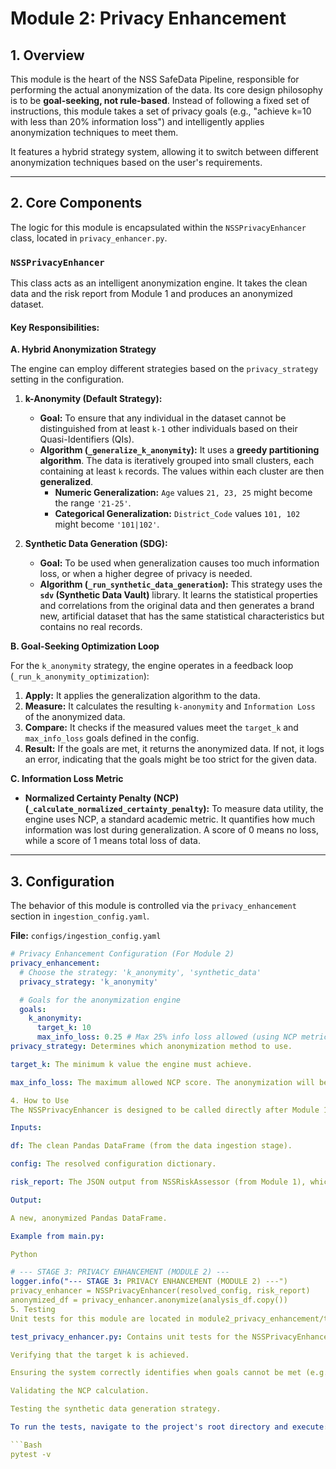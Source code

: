 # Module 2: Privacy Enhancement

## 1. Overview

This module is the heart of the NSS SafeData Pipeline, responsible for performing the actual anonymization of the data. Its core design philosophy is to be **goal-seeking, not rule-based**. Instead of following a fixed set of instructions, this module takes a set of privacy goals (e.g., "achieve k=10 with less than 20% information loss") and intelligently applies anonymization techniques to meet them.

It features a hybrid strategy system, allowing it to switch between different anonymization techniques based on the user's requirements.

---

## 2. Core Components

The logic for this module is encapsulated within the `NSSPrivacyEnhancer` class, located in `privacy_enhancer.py`.

### `NSSPrivacyEnhancer`

This class acts as an intelligent anonymization engine. It takes the clean data and the risk report from Module 1 and produces an anonymized dataset.

#### Key Responsibilities:

**A. Hybrid Anonymization Strategy**

The engine can employ different strategies based on the `privacy_strategy` setting in the configuration.

1.  **k-Anonymity (Default Strategy):**
    * **Goal:** To ensure that any individual in the dataset cannot be distinguished from at least `k-1` other individuals based on their Quasi-Identifiers (QIs).
    * **Algorithm (`_generalize_k_anonymity`):** It uses a **greedy partitioning algorithm**. The data is iteratively grouped into small clusters, each containing at least `k` records. The values within each cluster are then **generalized**.
        * **Numeric Generalization:** `Age` values `21, 23, 25` might become the range `'21-25'`.
        * **Categorical Generalization:** `District_Code` values `101, 102` might become `'101|102'`.

2.  **Synthetic Data Generation (SDG):**
    * **Goal:** To be used when generalization causes too much information loss, or when a higher degree of privacy is needed.
    * **Algorithm (`_run_synthetic_data_generation`):** This strategy uses the **`sdv` (Synthetic Data Vault)** library. It learns the statistical properties and correlations from the original data and then generates a brand new, artificial dataset that has the same statistical characteristics but contains no real records.

**B. Goal-Seeking Optimization Loop**

For the `k_anonymity` strategy, the engine operates in a feedback loop (`_run_k_anonymity_optimization`):
1.  **Apply:** It applies the generalization algorithm to the data.
2.  **Measure:** It calculates the resulting `k-anonymity` and `Information Loss` of the anonymized data.
3.  **Compare:** It checks if the measured values meet the `target_k` and `max_info_loss` goals defined in the config.
4.  **Result:** If the goals are met, it returns the anonymized data. If not, it logs an error, indicating that the goals might be too strict for the given data.

**C. Information Loss Metric**

* **Normalized Certainty Penalty (NCP) (`_calculate_normalized_certainty_penalty`):** To measure data utility, the engine uses NCP, a standard academic metric. It quantifies how much information was lost during generalization. A score of 0 means no loss, while a score of 1 means total loss of data.

---

## 3. Configuration

The behavior of this module is controlled via the `privacy_enhancement` section in `ingestion_config.yaml`.

**File:** `configs/ingestion_config.yaml`

```yaml
# Privacy Enhancement Configuration (For Module 2)
privacy_enhancement:
  # Choose the strategy: 'k_anonymity', 'synthetic_data'
  privacy_strategy: 'k_anonymity'

  # Goals for the anonymization engine
  goals:
    k_anonymity:
      target_k: 10
      max_info_loss: 0.25 # Max 25% info loss allowed (using NCP metric)
privacy_strategy: Determines which anonymization method to use.

target_k: The minimum k value the engine must achieve.

max_info_loss: The maximum allowed NCP score. The anonymization will be considered a failure if the information loss exceeds this threshold.

4. How to Use
The NSSPrivacyEnhancer is designed to be called directly after Module 1 completes.

Inputs:

df: The clean Pandas DataFrame (from the data ingestion stage).

config: The resolved configuration dictionary.

risk_report: The JSON output from NSSRiskAssessor (from Module 1), which contains the list of detected QIs.

Output:

A new, anonymized Pandas DataFrame.

Example from main.py:

Python

# --- STAGE 3: PRIVACY ENHANCEMENT (MODULE 2) ---
logger.info("--- STAGE 3: PRIVACY ENHANCEMENT (MODULE 2) ---")
privacy_enhancer = NSSPrivacyEnhancer(resolved_config, risk_report)
anonymized_df = privacy_enhancer.anonymize(analysis_df.copy())
5. Testing
Unit tests for this module are located in module2_privacy_enhancement/tests/.

test_privacy_enhancer.py: Contains unit tests for the NSSPrivacyEnhancer class. Key tests include:

Verifying that the target k is achieved.

Ensuring the system correctly identifies when goals cannot be met (e.g., information loss is too high).

Validating the NCP calculation.

Testing the synthetic data generation strategy.

To run the tests, navigate to the project's root directory and execute:

```Bash
pytest -v
```